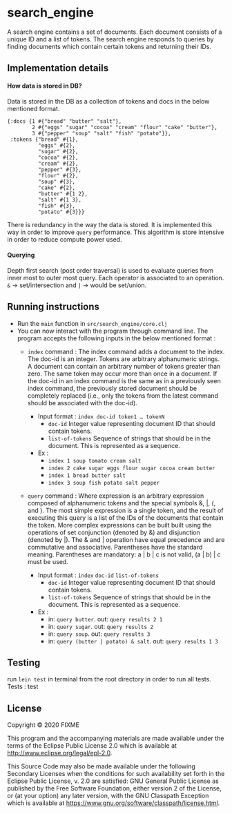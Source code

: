 # search_engine

A search engine contains a set of documents. Each document consists of a unique ID and a list of tokens. The search engine responds to queries by finding documents which contain certain tokens and returning their IDs.

## Implementation details 
#### How data is stored in DB?
Data is stored in the DB as a collection of tokens and docs in the below mentioned format. 
```
{:docs {1 #{"bread" "butter" "salt"},
        2 #{"eggs" "sugar" "cocoa" "cream" "flour" "cake" "butter"},
        3 #{"pepper" "soup" "salt" "fish" "potato"}},
 :tokens {"bread" #{1},
          "eggs" #{2},
          "sugar" #{2},
          "cocoa" #{2},
          "cream" #{2},
          "pepper" #{3},
          "flour" #{2},
          "soup" #{3},
          "cake" #{2},
          "butter" #{1 2},
          "salt" #{1 3},
          "fish" #{3},
          "potato" #{3}}}
```
There is redundancy in the way the data is stored. It is implemented this way in order to improve `query` performance.
This algorithm is store intensive in order to reduce compute power used.  

   
#### Querying 
Depth first search (post order traversal) is used to evaluate queries from inner most to outer most query. 
Each operator is associated to an operation. `&` -> set/intersection and `|` -> would be set/union.  

## Running instructions
* Run the `main` function in `src/search_engine/core.clj`
* You can now interact with the program through command line. The program accepts the following inputs in the below mentioned format : 
    * `index` command :  The index command adds a document to the index. The doc-id is an integer. Tokens are arbitrary alphanumeric strings. A document can contain an arbitrary number of tokens greater than zero. The same token may occur more than once in a document. If the doc-id in an index command is the same as in a previously seen index command, the previously stored document should be completely replaced (i.e., only the tokens from the latest command should be associated with the doc-id).
        * Input format : `index doc-id token1 … tokenN`
            * `doc-id` Integer value representing document ID that should contain tokens. 
            * `list-of-tokens` Sequence of strings that should be in the document. This is represented as a sequence. 
        * Ex : 
            * `index 1 soup tomato cream salt`
            * `index 2 cake sugar eggs flour sugar cocoa cream butter`
            * `index 1 bread butter salt`
            * `index 3 soup fish potato salt pepper`
            
    * `query` command : Where expression is an arbitrary expression composed of alphanumeric tokens and the special symbols &, |, (, and ). The most simple expression is a single token, and the result of executing this query is a list of the IDs of the documents that contain the token. More complex expressions can be built built using the operations of set conjunction (denoted by &) and disjunction (denoted by |). The & and | operation have equal precedence and are commutative and associative. Parentheses have the standard meaning. Parentheses are mandatory: a | b | c is not valid, (a | b) | c must be used.
        * Input format : `index` `doc-id` `list-of-tokens`
            * `doc-id` Integer value representing document ID that should contain tokens. 
            * `list-of-tokens` Sequence of strings that should be in the document. This is represented as a sequence. 
        * Ex : 
            * in: `query butter`. out: `query results 2 1`
            * in: `query sugar`. out: `query results 2`
            * in: `query soup`. out: `query results 3`
            * in: `query (butter | potato) & salt`. out: `query results 1 3`
            






## Testing 
run `lein test` in terminal from the root directory in order to run all tests. 
Tests : test

            
## License

Copyright © 2020 FIXME

This program and the accompanying materials are made available under the
terms of the Eclipse Public License 2.0 which is available at
http://www.eclipse.org/legal/epl-2.0.

This Source Code may also be made available under the following Secondary
Licenses when the conditions for such availability set forth in the Eclipse
Public License, v. 2.0 are satisfied: GNU General Public License as published by
the Free Software Foundation, either version 2 of the License, or (at your
option) any later version, with the GNU Classpath Exception which is available
at https://www.gnu.org/software/classpath/license.html.

